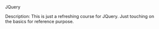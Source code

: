 JQuery


Description:
This is just a refreshing course for JQuery. Just touching on the basics for reference purpose.

